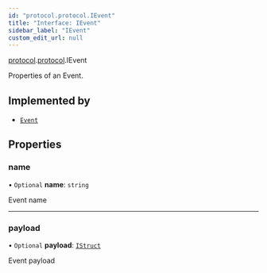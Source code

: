 ```yaml
---
id: "protocol.protocol.IEvent"
title: "Interface: IEvent"
sidebar_label: "IEvent"
custom_edit_url: null
---
```


[protocol](../namespaces/protocol.md).[protocol](../namespaces/protocol.protocol.md).IEvent

Properties of an Event.

## Implemented by

- [`Event`](../classes/protocol.protocol.Event.md)

## Properties

### name

• `Optional` **name**: `string`

Event name

___

### payload

• `Optional` **payload**: [`IStruct`](protocol.google.protobuf.IStruct.md)

Event payload
